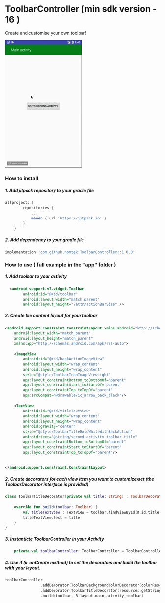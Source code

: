 # ToolbarController (min sdk version - 16 )
Create and customise your own toolbar!

<img src="./resources/app.gif" width="250">

### How to install
##### 1. Add jitpack repository to your gradle file 
```gradle
allprojects {
		repositories {
			...
			maven { url 'https://jitpack.io' }
		}
	}
```

##### 2. Add dependency to your gradle file
```gradle
implementation 'com.github.nomtek:ToolbarController::1.0.0'
``` 

### How to use ( full example in the "app" folder )
##### 1. Add toolbar to your activity
```xml
  <android.support.v7.widget.Toolbar
        android:id="@+id/toolbar"
        android:layout_width="match_parent"
        android:layout_height="?attr/actionBarSize" />
```

##### 2. Create the content layout for your toolbar
```xml
<android.support.constraint.ConstraintLayout xmlns:android="http://schemas.android.com/apk/res/android"
    android:layout_width="match_parent"
    android:layout_height="match_parent"
    xmlns:app="http://schemas.android.com/apk/res-auto">

    <ImageView
        android:id="@+id/backActionImageView"
        android:layout_width="wrap_content"
        android:layout_height="wrap_content"
        style="@style/ToolbarIconImageViewLight"
        app:layout_constraintBottom_toBottomOf="parent"
        app:layout_constraintStart_toStartOf="parent"
        app:layout_constraintTop_toTopOf="parent"
        app:srcCompat="@drawable/ic_arrow_back_black"/>

    <TextView
        android:id="@+id/titleTextView"
        android:layout_width="wrap_content"
        android:layout_height="wrap_content"
        android:gravity="center"
        style="@style/ToolbarTitleBoldWhiteWithBackAction"
        android:text="@string/second_activity_toolbar_title"
        app:layout_constraintBottom_toBottomOf="parent"
        app:layout_constraintStart_toStartOf="parent"
        app:layout_constraintTop_toTopOf="parent"/>


</android.support.constraint.ConstraintLayout>
```

##### 2. Create decorators for each view item you want to customize/set (the ToolbarDecorator interface is provided)
```kotlin
class ToolbarTitleDecorator(private val title: String) : ToolbarDecorator {

    override fun build(toolbar: Toolbar) {
        val titleTextView : TextView = toolbar.findViewById(R.id.titleTextView)
        titleTextView.text = title
    }
}
```

##### 3. Instantiate ToolbarController in your Activity
```kotlin
    private val toolbarController: ToolbarController = ToolbarController()
```

##### 4. Use it (in onCreate method) to set the decorators and build the toolbar with your layout.
```kotlin
toolbarController
                .addDecorator(ToolbarBackgroundColorDecorator(colorRes= R.color.green))
                .addDecorator(ToolbarTitleDecorator(resources.getString(R.string.main_activity_toolbar_title)))
                .build(toolbar, R.layout.main_activity_toolbar)
```




